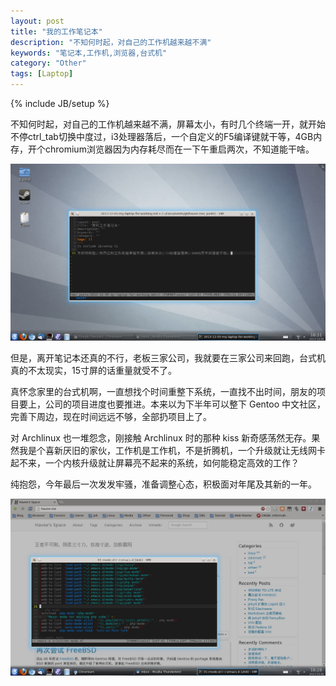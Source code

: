 ```yaml
---
layout: post
title: "我的工作笔记本"
description: "不知何时起，对自己的工作机越来越不满"
keywords: "笔记本,工作机,浏览器,台式机"
category: "Other"
tags: [Laptop]
---
```

{% include JB/setup %}

不知何时起，对自己的工作机越来越不满，屏幕太小，有时几个终端一开，就开始不停ctrl_tab切换中度过，i3处理器落后，一个自定义的F5编译键就干等，4GB内存，开个chromium浏览器因为内存耗尽而在一下午重启两次，不知道能干啥。

![Desktop](/assets/images/2013/12/desktop.jpg)

<!-- more -->
但是，离开笔记本还真的不行，老板三家公司，我就要在三家公司来回跑，台式机真的不太现实，15寸屏的话重量就受不了。

真怀念家里的台式机啊，一直想找个时间重整下系统，一直找不出时间，朋友的项目要上，公司的项目进度也要推进。本来以为下半年可以整下 Gentoo 中文社区，完善下周边，现在时间远远不够，全部扔项目上了。

对 Archlinux 也一堆怨念，刚接触 Archlinux 时的那种 kiss 新奇感荡然无存。果然我是个喜新厌旧的家伙，工作机是工作机，不是折腾机，一个升级就让无线网卡起不来，一个内核升级就让屏幕亮不起来的系统，如何能稳定高效的工作？

纯抱怨，今年最后一次发发牢骚，准备调整心态，积极面对年尾及其新的一年。

![Browser](/assets/images/2013/12/browser.jpg)
